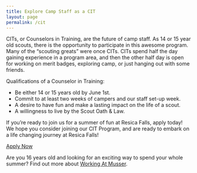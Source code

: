 ```yaml
---
title: Explore Camp Staff as a CIT
layout: page
permalink: /cit
---
```


CITs, or Counselors in Training, are the future of camp staff. As 14 or 15 year old scouts, there is the opportunity to participate in this awesome program. Many of the “scouting greats” were once CITs. CITs spend half the day gaining experience in a program area, and then the other half day is open for working on merit badges, exploring camp, or just hanging out with some friends. 

Qualifications of a Counselor in Training:

- Be either 14 or 15 years old by June 1st.
- Commit to at least two weeks of campers and our staff set-up week.
- A desire to have fun and make a lasting impact on the life of a scout.
- A willingness to live by the Scout Oath &amp; Law.

If you’re ready to join us for a summer of fun at Resica Falls, apply today! We hope you consider joining our CIT Program, and are ready to embark on a life changing journey at Resica Falls!

<a role="button" class="btn btn-primary btn-lg" href="https://colbsa.workbrightats.com/jobs/">Apply Now</a>

Are you 16 years old and looking for an exciting way to spend your whole summer? Find out more about [Working At Musser](/staff).
